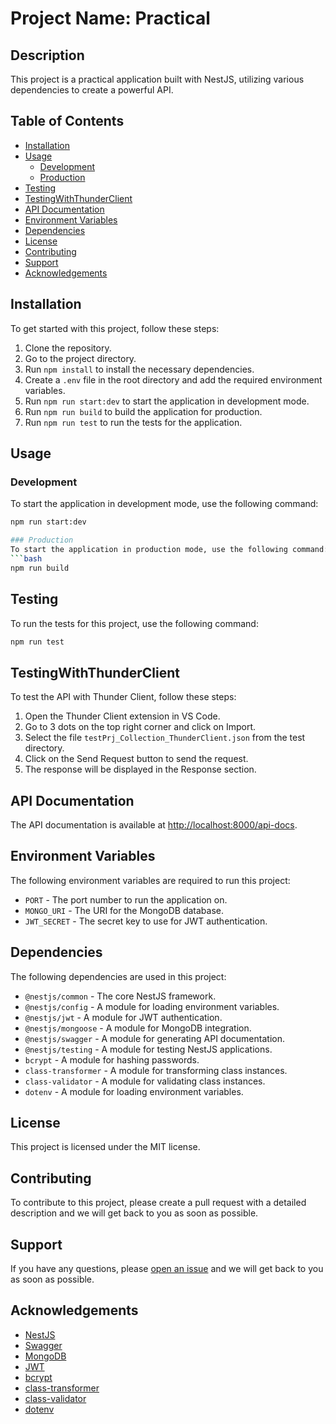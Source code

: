 # Project Name: Practical

## Description
This project is a practical application built with NestJS, utilizing various dependencies to create a powerful API.


## Table of Contents
- [Installation](#installation)
- [Usage](#usage)
  - [Development](#development)
  - [Production](#production)
- [Testing](#testing)
- [TestingWithThunderClient](#testingwiththunderclient)
- [API Documentation](#api-documentation)
- [Environment Variables](#environment-variables)
- [Dependencies](#dependencies)
- [License](#license)
- [Contributing](#contributing)
- [Support](#support)
- [Acknowledgements](#acknowledgements)

## Installation
To get started with this project, follow these steps:

1. Clone the repository.
2. Go to the project directory.
3. Run `npm install` to install the necessary dependencies.
4. Create a `.env` file in the root directory and add the required environment variables.
5. Run `npm run start:dev` to start the application in development mode.
6. Run `npm run build` to build the application for production.
7. Run `npm run test` to run the tests for the application.


## Usage
### Development
To start the application in development mode, use the following command:
```bash
npm run start:dev

### Production
To start the application in production mode, use the following command:
```bash
npm run build
```
## Testing
To run the tests for this project, use the following command:
```bash
npm run test
```
## TestingWithThunderClient
  To test the API with Thunder Client, follow these steps:
  1. Open the Thunder Client extension in VS Code.
  2. Go to 3 dots on the top right corner and click on Import.
  3. Select the file `testPrj_Collection_ThunderClient.json` from the test directory.
  4. Click on the Send Request button to send the request.
  5. The response will be displayed in the Response section.

## API Documentation
<!-- First the user need to run the application then go to the localhost:8000/api-docs -->
The API documentation is available at [http://localhost:8000/api-docs](http://localhost:8000/api-docs).

## Environment Variables
The following environment variables are required to run this project:
- `PORT` - The port number to run the application on.
- `MONGO_URI` - The URI for the MongoDB database.
- `JWT_SECRET` - The secret key to use for JWT authentication.

## Dependencies
The following dependencies are used in this project:
- `@nestjs/common` - The core NestJS framework.
- `@nestjs/config` - A module for loading environment variables.
- `@nestjs/jwt` - A module for JWT authentication.
- `@nestjs/mongoose` - A module for MongoDB integration.
- `@nestjs/swagger` - A module for generating API documentation.
- `@nestjs/testing` - A module for testing NestJS applications.
- `bcrypt` - A module for hashing passwords.
- `class-transformer` - A module for transforming class instances.
- `class-validator` - A module for validating class instances.
- `dotenv` - A module for loading environment variables.

## License
This project is licensed under the MIT license.

## Contributing
To contribute to this project, please create a pull request with a detailed description and we will get back to you as soon as possible.

## Support
If you have any questions, please [open an issue](https://github.com/vishwakarma-kuldeep/test.git/issues/new) and we will get back to you as soon as possible.

## Acknowledgements
- [NestJS](https://nestjs.com/)
- [Swagger](https://swagger.io/)
- [MongoDB](https://www.mongodb.com/)
- [JWT](https://jwt.io/)
- [bcrypt](https://www.npmjs.com/package/bcrypt)
- [class-transformer](https://www.npmjs.com/package/class-transformer)
- [class-validator](https://www.npmjs.com/package/class-validator)
- [dotenv](https://www.npmjs.com/package/dotenv)


